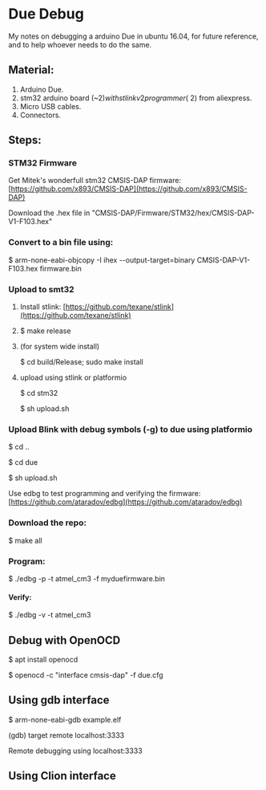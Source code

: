 # Due Debug
My notes on debugging a arduino Due in ubuntu 16.04, for future reference, and to help whoever needs to do the same.

## Material:
1. Arduino Due.
2. stm32 arduino board (~2$) with stlink v2 programmer (~2$) from aliexpress.
3. Micro USB cables.
4. Connectors.

## Steps:

### STM32 Firmware
Get Mitek's wonderfull stm32 CMSIS-DAP firmware:
[https://github.com/x893/CMSIS-DAP](https://github.com/x893/CMSIS-DAP)

Download the .hex file in "CMSIS-DAP/Firmware/STM32/hex/CMSIS-DAP-V1-F103.hex"

### Convert to a bin file using:
$ arm-none-eabi-objcopy -I ihex --output-target=binary CMSIS-DAP-V1-F103.hex firmware.bin

### Upload to smt32 
1. Install stlink: [https://github.com/texane/stlink](https://github.com/texane/stlink)
2. $ make release
3. (for  system wide install)

   $ cd build/Release; sudo make install 
4. upload using stlink or platformio

   $ cd stm32

   $ sh upload.sh
   
### Upload Blink with debug symbols (-g) to due using platformio
$ cd ..

$ cd due

$ sh upload.sh

Use edbg to test programming and verifying the firmware:
[https://github.com/ataradov/edbg](https://github.com/ataradov/edbg)

### Download the repo:
$ make all

### Program:
$ ./edbg -p -t atmel_cm3 -f myduefirmware.bin 

#### Verify:
$ ./edbg -v -t atmel_cm3

## Debug with OpenOCD
$ apt install openocd

$ openocd -c "interface cmsis-dap" -f due.cfg 

## Using gdb interface
$ arm-none-eabi-gdb example.elf

(gdb) target remote localhost:3333

Remote debugging using localhost:3333

## Using Clion interface





